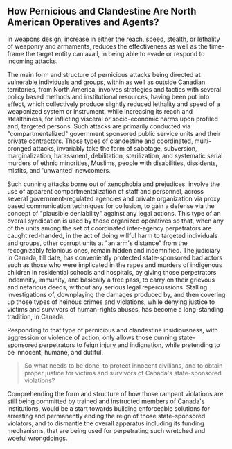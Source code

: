 ## How Pernicious and Clandestine Are North American Operatives and Agents?

In weapons design, increase in either the reach, speed, stealth, or lethality of weaponry and armaments, reduces the effectiveness as well as the time-frame the target entity can avail, in being able to evade or respond to incoming attacks. 

The main form and structure of pernicious attacks being directed at vulnerable individuals and groups, within as well as outside Canadian territories, from North America, involves strategies and tactics with several policy based methods and institutional resources, having been put into effect, which collectively produce slightly reduced lethality and speed of a weaponized system or instrument, while increasing its reach and stealthiness, for inflicting visceral or socio-economic harms upon profiled and, targeted persons. Such attacks are primarily conducted via "compartmentalized" government sponsored public service units and their private contractors. Those types of clandestine and coordinated, multi-pronged attacks, invariably take the form of sabotage, subversion, marginalization, harassment, debilitation, sterilization, and systematic serial murders of ethnic minorities, Muslims, people with disabilities, dissidents, misfits, and 'unwanted' newcomers. 

Such cunning attacks borne out of xenophobia and prejudices, involve the use of apparent compartmentalization of staff and personnel, across several government-regulated agencies and private organization via proxy based communication techniques for collusion, to gain a defense via the concept of "plausible deniability" against any legal actions. This type of an overall syndication is used by those organized operatives so that, when any of the units among the set of coordinated inter-agency perpetrators are caught red-handed, in the act of doing willful harm to targeted individuals and groups, other corrupt units at "an arm's distance" from the recognizably felonious ones, remain hidden and indemnified. The judiciary in Canada, till date, has conveniently protected state-sponsored bad actors such as those who were implicated in the rapes and murders of indigenous children in residential schools and hospitals, by giving those perpetrators indemnity, immunity, and basically a free pass, to carry on their grievous and nefarious deeds, without any serious legal repercussions. Stalling investigations of, downplaying the damages produced by, and then covering up those types of heinous crimes and violations, while denying justice to victims and survivors of human-rights abuses, has become a long-standing tradition, in Canada. 

Responding to that type of pernicious and clandestine insidiousness, with aggression or violence of action, only allows those cunning state-sponsored perpetrators to feign injury and indignation, while pretending to be innocent, humane, and dutiful.  

>So what needs to be done, to protect innocent civilians, and to obtain proper justice for victims and survivors of Canada's state-sponsored violations? 

Comprehending the form and structure of how those rampant violations are still being committed by trained and instructed members of Canada's institutions, would be a start towards building enforceable solutions for arresting and permanently ending the reign of those state-sponsored violators, and to dismantle the overall apparatus including its funding mechanisms, that are being used for perpetrating such wretched and woeful wrongdoings. 
